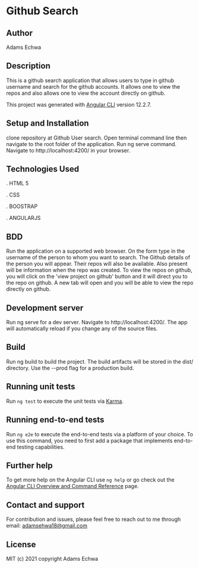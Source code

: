 # Github Search

## Author
Adams Echwa

## Description
This is a github search application that allows users to type in github username and search for the github accounts. It allows one to view the repos and also allows one to view the account directly on github.


This project was generated with [Angular CLI](https://github.com/angular/angular-cli) version 12.2.7.

## Setup and Installation
clone repository at Github User search.
Open terminal command line then navigate to the root folder of the application.
Run ng serve command.
Navigate to http://localhost:4200/ in your browser.



## Technologies Used
. HTML 5

. CSS

. BOOSTRAP

. ANGULARJS



## BDD

Run the application on a supported web browser.
On the form type in the username of the person to whom you want to search.
The Github details of the person you will appear. Their repos will also be available.
Also present will be information when the repo was created.
To view the repos on github, you will click on the 'view project on github' button and it will direct you to the repo on github.
A new tab will open and you will be able to view the repo directly on github.

## Development server
Run ng serve for a dev server. Navigate to http://localhost:4200/. The app will automatically reload if you change any of the source files.

## Build
Run ng build to build the project. The build artifacts will be stored in the dist/ directory. Use the --prod flag for a production build.


## Running unit tests

Run `ng test` to execute the unit tests via [Karma](https://karma-runner.github.io).

## Running end-to-end tests

Run `ng e2e` to execute the end-to-end tests via a platform of your choice. To use this command, you need to first add a package that implements end-to-end testing capabilities.

## Further help

To get more help on the Angular CLI use `ng help` or go check out the [Angular CLI Overview and Command Reference](https://angular.io/cli) page.

## Contact and support
For contribution and issues, please feel free to reach out to me through email: adamsehwa18@gmail.com

## License
MIT (c) 2021 copyright Adams Echwa
